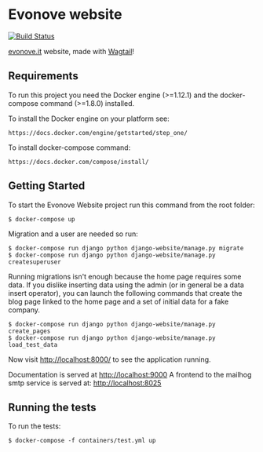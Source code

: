 # Evonove website

[![Build Status](https://travis-ci.org/evonove/evonove.it.svg?branch=master)](https://travis-ci.org/evonove/evonove.it)

[evonove.it][1] website, made with [Wagtail][2]!


## Requirements

To run this project you need the Docker engine (>=1.12.1) and the docker-compose command (>=1.8.0) installed.

To install the Docker engine on your platform see:

    https://docs.docker.com/engine/getstarted/step_one/

To install docker-compose command:

    https://docs.docker.com/compose/install/


## Getting Started

To start the Evonove Website project run this command from the root folder:

    $ docker-compose up

Migration and a user are needed so run:

    $ docker-compose run django python django-website/manage.py migrate
    $ docker-compose run django python django-website/manage.py createsuperuser

Running migrations isn't enough because the home page requires some data.
If you dislike inserting data using the admin (or in general be a data insert operator),
you can launch the following commands that create the blog page linked to the
home page and a set of initial data for a fake company.

    $ docker-compose run django python django-website/manage.py create_pages
    $ docker-compose run django python django-website/manage.py load_test_data

Now visit [http://localhost:8000/](http://localhost:8000/) to see the application running.

Documentation is served at [http://localhost:9000](http://localhost:9000)
A frontend to the mailhog smtp service is served at: [http://localhost:8025](http://localhost:8025)

## Running the tests

To run the tests:

    $ docker-compose -f containers/test.yml up


[1]: https://evonove.it/ "Evonove"
[2]: https://wagtail.io/ "Wagtail"
